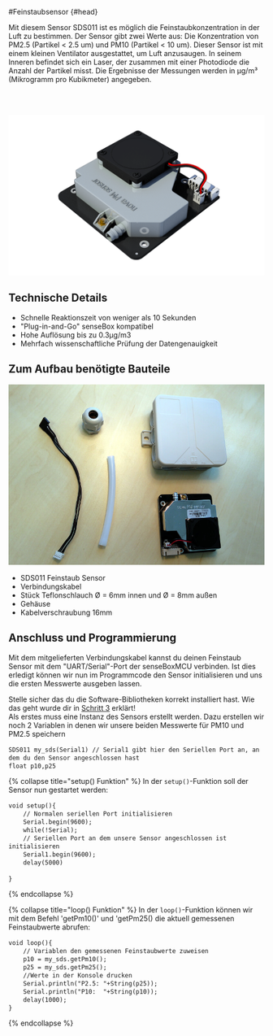 #Feinstaubsensor {#head}
<div class="description">

Mit diesem Sensor SDS011 ist es möglich die Feinstaubkonzentration in der Luft zu bestimmen. Der Sensor gibt zwei Werte aus: Die Konzentration von PM2.5 (Partikel < 2.5 um) und PM10 (Partikel < 10 um). Dieser Sensor ist mit einem kleinen Ventilator ausgestattet, um Luft anzusaugen. In seinem Inneren befindet sich ein Laser, der zusammen mit einer Photodiode die Anzahl der Partikel misst. Die Ergebnisse der Messungen werden in µg/m³ (Mikrogramm pro Kubikmeter) angegeben.

</div>
<div class="description"></div>
<div class="line">
    <br>
    <br>
</div>

![Feinstaubsensor für PM10 und PM2.5](../../pictures/feinstaub_top.png)

## Technische Details
* Schnelle Reaktionszeit von weniger als 10 Sekunden
* "Plug-in-and-Go" senseBox kompatibel
* Hohe Auflösung bis zu 0.3µg/m3
* Mehrfach wissenschaftliche Prüfung der Datengenauigkeit

## Zum Aufbau benötigte Bauteile 
![Benötigte (mitgelieferte) Bauteile](../../pictures/feinstaub_parts.png)

   * SDS011 Feinstaub Sensor
   * Verbindungskabel
   * Stück Teflonschlauch Ø = 6mm innen und Ø = 8mm außen
   * Gehäuse
   * Kabelverschraubung 16mm

## Anschluss und Programmierung

Mit dem mitgelieferten Verbindungskabel kannst du deinen Feinstaub Sensor mit dem "UART/Serial"-Port der senseBoxMCU verbinden. 
Ist dies erledigt können wir nun im Programmcode den Sensor initialisieren und uns die ersten Messwerte ausgeben lassen.
<div class="box_warning">
    <i class="fa fa-info fa-fw" aria-hidden="true" style="color: #42acf3;"></i>
    Stelle sicher das du die Software-Bibliotheken korrekt installiert hast. Wie das geht wurde dir in <a href ="/../../erste-schritte/libraries-hinzufuegen.html">Schritt 3</a> erklärt!
</div>
Als erstes muss eine Instanz des Sensors erstellt werden. Dazu erstellen wir noch 2 Variablen in denen wir unsere beiden Messwerte
für PM10 und PM2.5 speichern

```arduino 
SDS011 my_sds(Serial1) // Serial1 gibt hier den Seriellen Port an, an dem du den Sensor angeschlossen hast
float p10,p25
```
{% collapse title="setup() Funktion" %}
In der `setup()`-Funktion soll der Sensor nun gestartet werden: 

```arduino
void setup(){
    // Normalen seriellen Port initialisieren 
    Serial.begin(9600);
    while(!Serial);
    // Seriellen Port an dem unsere Sensor angeschlossen ist initialisieren
    Serial1.begin(9600);
    delay(5000)

}
```

{% endcollapse %}

{% collapse title="loop() Funktion" %}
In der `loop()`-Funktion können wir mit dem Befehl 'getPm10()' und 'getPm25() die aktuell gemessenen Feinstaubwerte abrufen:

```arduino
void loop(){
    // Variablen den gemessenen Feinstaubwerte zuweisen
    p10 = my_sds.getPm10();
    p25 = my_sds.getPm25();
    //Werte in der Konsole drucken
    Serial.println("P2.5: "+String(p25));
    Serial.println("P10:  "+String(p10));
    delay(1000);
}
```
{% endcollapse %}

